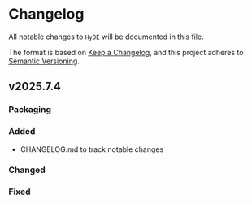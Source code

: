 # Changelog

All notable changes to `HyDE` will be documented in this file.

The format is based on [Keep a Changelog](https://keepachangelog.com/en/1.1.0/),
and this project adheres to [Semantic Versioning](https://semver.org/spec/v2.0.0.html).

## v2025.7.4

### Packaging

### Added

- CHANGELOG.md to track notable changes

### Changed

### Fixed
